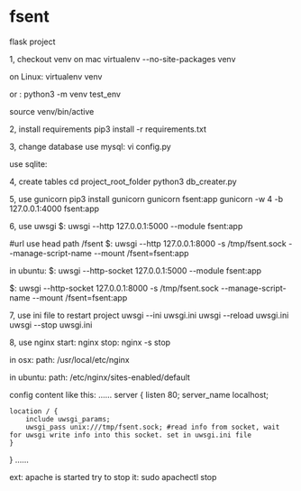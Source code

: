 # fsent
flask project

1, checkout venv
on mac
virtualenv --no-site-packages venv

on Linux:
virtualenv venv

or : python3 -m venv test_env

source venv/bin/active


2, install requirements
pip3 install -r requirements.txt


3, change database
use mysql:
vi config.py

use sqlite:

4, create tables
cd project_root_folder
python3 db_creater.py

5, use gunicorn
pip3 install gunicorn
gunicorn fsent:app
gunicorn -w 4 -b 127.0.0.1:4000 fsent:app

6, use uwsgi
$: uwsgi --http 127.0.0.1:5000 --module fsent:app

#url use head path /fsent
$: uwsgi --http 127.0.0.1:8000 -s /tmp/fsent.sock --manage-script-name --mount /fsent=fsent:app

in ubuntu:
$: uwsgi --http-socket 127.0.0.1:5000 --module fsent:app

$: uwsgi --http-socket 127.0.0.1:8000 -s /tmp/fsent.sock --manage-script-name --mount /fsent=fsent:app


7, use ini file to restart project
uwsgi --ini uwsgi.ini
uwsgi --reload uwsgi.ini
uwsgi --stop uwsgi.ini

8, use nginx
start: nginx
stop: nginx -s stop

in osx:
path: /usr/local/etc/nginx

in ubuntu:
path: /etc/nginx/sites-enabled/default

config content like this:
......
server {
    listen 80;
    server_name localhost;

    location / {
        include uwsgi_params;
        uwsgi_pass unix:///tmp/fsent.sock; #read info from socket, wait for uwsgi write info into this socket. set in uwsgi.ini file
    }
}
......


ext: apache is started
try to stop it: sudo apachectl stop


